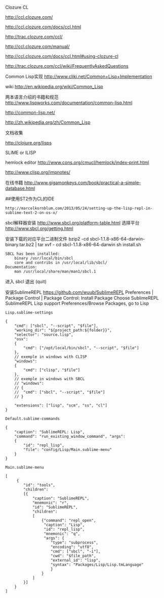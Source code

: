 Clozure CL

http://ccl.clozure.com/


http://ccl.clozure.com/docs/ccl.html

http://trac.clozure.com/ccl/

http://ccl.clozure.com/manual/

http://ccl.clozure.com/docs/ccl.html#using-clozure-cl

http://trac.clozure.com/ccl/wiki/FrequentlyAskedQuestions

Common Lisp实现
http://www.cliki.net/Common+Lisp+Implementation

wiki
http://en.wikipedia.org/wiki/Common_Lisp

两本语言介绍的书籍和规范
http://www.lispworks.com/documentation/common-lisp.html

http://common-lisp.net/

http://zh.wikipedia.org/zh/Common_Lisp


文档收集

http://clojure.org/lisps

SLIME or ILISP

hemlock editor
http://www.cons.org/cmucl/hemlock/index-print.html

http://www.clisp.org/impnotes/


在线书籍
http://www.gigamonkeys.com/book/practical-a-simple-database.html


##使用ST2作为CL的IDE

	http://marcelkornblum.com/2013/05/24/setting-up-the-lisp-repl-in-sublime-text-2-on-os-x/

sbcl解释器安装
	http://www.sbcl.org/platform-table.html
选择平台
	http://www.sbcl.org/getting.html


安装下载的对应平台二进制文件
	bzip2 -cd sbcl-1.1.8-x86-64-darwin-binary.tar.bz2 | tar xvf -
	cd sbcl-1.1.8-x86-64-darwin
	sh install.sh 

	SBCL has been installed:
 		binary /usr/local/bin/sbcl
 		core and contribs in /usr/local/lib/sbcl/
	Documentation:
 		man /usr/local/share/man/man1/sbcl.1

进入
	sbcl
退出
	(quit)

安装SublimeREPL
	https://github.com/wuub/SublimeREPL
	Preferences | Package Control | Package Control: Install Package
	Choose SublimeREPL
SublimeREPL Lisp support
	Preferences/Browse Packages, go to Lisp

	Lisp.sublime-settings

	{
	    "cmd": ["sbcl", "--script", "$file"],
	    "working_dir": "${project_path:${folder}}",
	    "selector": "source.lisp",
	    "osx":
	    {
	        "cmd": ["/opt/local/bin/sbcl", "--script", "$file"]
	    },
	    // exemple in windows with CLISP
	    "windows":
	    {
	        "cmd": ["clisp", "$file"]
	    },
	    // exemple in windows with SBCL
	    // "windows":
	    // {
	    //  "cmd": ["sbcl", "--script", "$file"]
	    // }

		"extensions": ["lisp", "scm", "ss", "cl"]
	}

	Default.sublime-commands

	{
	    "caption": "SublimeREPL: Lisp",
	    "command": "run_existing_window_command", "args":
	    {
	        "id": "repl_lisp",
	        "file": "config/Lisp/Main.sublime-menu"
	    }
	}

	Main.sublime-menu

	[
	     {
	        "id": "tools",
	        "children":
	        [{
	            "caption": "SublimeREPL",
	            "mnemonic": "r",
	            "id": "SublimeREPL",
	            "children":
	            [
	                {"command": "repl_open", 
	                 "caption": "Lisp",
	                 "id": "repl_lisp",
	                 "mnemonic": "q",
	                 "args": {
	                    "type": "subprocess",
	                    "encoding": "utf8",
	                    "cmd": ["sbcl", "-i"],
	                    "cwd": "$file_path",
	                    "external_id": "lisp",
	                    "syntax": "Packages/Lisp/Lisp.tmLanguage"
	                    }
	                }
	            ]   
	        }]
	    }
	]